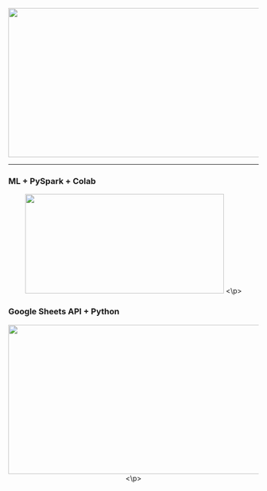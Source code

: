 <p align="center">
  <img width="800" height="300" src="https://miro.medium.com/max/1020/1*g_vS33KTfN8_9WtpkhO3BA.png">
</p>

---
  
### ML + PySpark + Colab
<p align="center">
  <img width="400" height="200" src="https://miro.medium.com/max/655/1*vmiz8BGm1Xp6QnUSQBVVRg.png">
<\p>
  
### Google Sheets API + Python
<p align="center">
  <img width="600" height="300" src="https://i.ytimg.com/vi/cnPlKLEGR7E/maxresdefault.jpg">
<\p>
